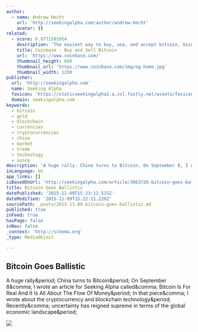 ```yaml
---
author:
  - name: Andrew Hecht
    url: 'http://seekingalpha.com/author/andrew-hecht'
    avatar: {}
related:
  - score: 0.8771581054
    description: 'The easiest way to buy, use, and accept bitcoin. Using bitcoin has never been so safe and easy.'
    title: Coinbase - Buy and Sell Bitcoin
    url: 'https://www.coinbase.com/'
    thumbnail_height: 660
    thumbnail_url: 'https://www.coinbase.com/img/og-home.jpg'
    thumbnail_width: 1200
publisher:
  url: 'http://seekingalpha.com'
  name: Seeking Alpha
  favicon: 'https://staticseekingalpha2.a.ssl.fastly.net/assets/favicon-46530755d46bb8a9005e583874cd8e5e.ico'
  domain: seekingalpha.com
keywords:
  - bitcoin
  - gold
  - blockchain
  - currencies
  - cryptocurrencies
  - china
  - market
  - trade
  - technology
  - ounce
description: 'A huge rally. China turns to Bitcoin. On September 8, I wrote an article for Seeking Alpha called, Bitcoin Is For Real And It Is All About The Flow Of Money. In that piece, I wrote about the cryptocurrency and blockchain technology. Recently, uncertainty has reigned supreme in terms of the global economic landscape.'
inLanguage: en
app_links: []
isBasedOnUrl: 'http://seekingalpha.com/article/3663726-bitcoin-goes-ballistic'
title: Bitcoin Goes Ballistic
datePublished: '2015-11-09T15:23:12.515Z'
dateModified: '2015-11-09T15:22:21.226Z'
sourcePath: _posts/2015-11-09-bitcoin-goes-ballistic.md
published: true
inFeed: true
hasPage: false
inNav: false
_context: 'http://schema.org'
_type: MediaObject

---
```

<article style=""><h1>Bitcoin Goes Ballistic</h1><p>A huge rally&amp;period; China turns to Bitcoin&amp;period; On September 8&amp;comma; I wrote an article for Seeking Alpha called&amp;comma; Bitcoin Is For Real And It Is All About The Flow Of Money&amp;period; In that piece&amp;comma; I wrote about the cryptocurrency and blockchain technology&amp;period; Recently&amp;comma; uncertainty has reigned supreme in terms of the global economic landscape&amp;period;</p><img src="https://staticseekingalpha.a.ssl.fastly.net/uploads/2015/11/9/saupload_shutterstock_176573198_thumb1.jpg" /></article>